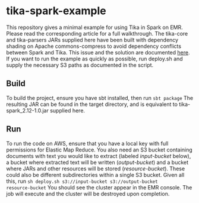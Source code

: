 # tika-spark-example
This repository gives a minimal example for using Tika in Spark on EMR. Please read the corresponding article for a full walkthrough. The tika-core and tika-parsers JARs supplied here have been built with dependency shading on Apache commons-compress to avoid dependency conflicts between Spark and Tika. This issue and the solution are documented [here](https://forums.databricks.com/questions/28378/trying-to-use-apache-tika-on-databricks.html). If you want to run the example as quickly as possible, run deploy.sh and supply the necessary S3 paths as documented in the script. 

## Build
To build the project, ensure you have sbt installed, then run <code>sbt package</code> The resulting JAR can be found in the target directory, and is equivalent to tika-spark_2.12-1.0.jar supplied here.

## Run
To run the code on AWS, ensure that you have a local key with full permissions for Elastic Map Reduce. You also need an S3 bucket containing documents with text you would like to extract (labeled *input-bucket* below), a bucket where extracted text will be written (*output-bucket*) and a bucket where JARs and other resources will be stored (*resource-bucket*). These could also be different subdirectories within a single S3 bucket. Given all this, run <code>sh deploy.sh s3://input-bucket s3://output-bucket resource-bucket</code> You should see the cluster appear in the EMR console. The job will execute and the cluster will be destroyed upon completion. 
